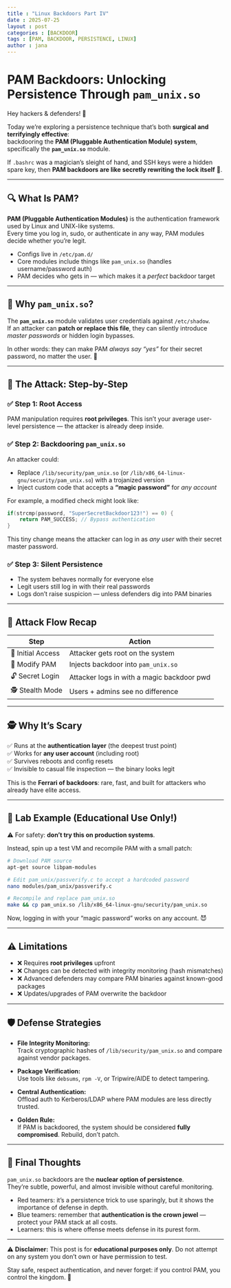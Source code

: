```yaml
---
title : "Linux Backdoors Part IV"
date : 2025-07-25
layout : post
categories : [BACKDOOR]
tags : [PAM, BACKDOOR, PERSISTENCE, LINUX]
author : jana
---
```


# PAM Backdoors: Unlocking Persistence Through `pam_unix.so`

Hey hackers & defenders! 👋  

Today we’re exploring a persistence technique that’s both **surgical and terrifyingly effective**:  
backdooring the **PAM (Pluggable Authentication Module) system**, specifically the **`pam_unix.so`** module.  

If `.bashrc` was a magician’s sleight of hand, and SSH keys were a hidden spare key, then **PAM backdoors are like secretly rewriting the lock itself** 🔐.  

---

## 🔍 What Is PAM?

**PAM (Pluggable Authentication Modules)** is the authentication framework used by Linux and UNIX-like systems.  
Every time you log in, sudo, or authenticate in any way, PAM modules decide whether you’re legit.  

- Configs live in `/etc/pam.d/`  
- Core modules include things like `pam_unix.so` (handles username/password auth)  
- PAM decides who gets in — which makes it a *perfect* backdoor target  

---

## 🧠 Why `pam_unix.so`?

The **`pam_unix.so`** module validates user credentials against `/etc/shadow`.  
If an attacker can **patch or replace this file**, they can silently introduce *master passwords* or hidden login bypasses.  

In other words: they can make PAM *always say “yes”* for their secret password, no matter the user. 🤯  

---

## 🧰 The Attack: Step-by-Step  

### ✅ Step 1: Root Access  
PAM manipulation requires **root privileges**. This isn’t your average user-level persistence — the attacker is already deep inside.  

### ✅ Step 2: Backdooring `pam_unix.so`  
An attacker could:  
- Replace `/lib/security/pam_unix.so` (or `/lib/x86_64-linux-gnu/security/pam_unix.so`) with a trojanized version  
- Inject custom code that accepts a **“magic password”** for *any account*  

For example, a modified check might look like:  

```c
if(strcmp(password, "SuperSecretBackdoor123!") == 0) {
    return PAM_SUCCESS; // Bypass authentication
}
```

This tiny change means the attacker can log in as *any user* with their secret master password.  

### ✅ Step 3: Silent Persistence  
- The system behaves normally for everyone else  
- Legit users still log in with their real passwords  
- Logs don’t raise suspicion — unless defenders dig into PAM binaries  

---

## 🔁 Attack Flow Recap  

| Step              | Action                                       |
|-------------------|---------------------------------------------|
| 🎯 Initial Access | Attacker gets root on the system            |
| 📝 Modify PAM     | Injects backdoor into `pam_unix.so`         |
| 🔓 Secret Login   | Attacker logs in with a magic backdoor pwd  |
| 🕵️ Stealth Mode   | Users + admins see no difference            |

---

## 🕵️ Why It’s Scary  

✅ Runs at the **authentication layer** (the deepest trust point)  
✅ Works for **any user account** (including root)  
✅ Survives reboots and config resets  
✅ Invisible to casual file inspection — the binary looks legit  

This is the **Ferrari of backdoors**: rare, fast, and built for attackers who already have elite access.  

---

## 🧪 Lab Example (Educational Use Only!)  

⚠️ For safety: **don’t try this on production systems**.  

Instead, spin up a test VM and recompile PAM with a small patch:  

```bash
# Download PAM source
apt-get source libpam-modules

# Edit pam_unix/passverify.c to accept a hardcoded password
nano modules/pam_unix/passverify.c

# Recompile and replace pam_unix.so
make && cp pam_unix.so /lib/x86_64-linux-gnu/security/pam_unix.so
```

Now, logging in with your “magic password” works on any account. 😈  

---

## ⚠️ Limitations  

- ❌ Requires **root privileges** upfront  
- ❌ Changes can be detected with integrity monitoring (hash mismatches)  
- ❌ Advanced defenders may compare PAM binaries against known-good packages  
- ❌ Updates/upgrades of PAM overwrite the backdoor  

---

## 🛡️ Defense Strategies  

- **File Integrity Monitoring:**  
  Track cryptographic hashes of `/lib/security/pam_unix.so` and compare against vendor packages.  

- **Package Verification:**  
  Use tools like `debsums`, `rpm -V`, or Tripwire/AIDE to detect tampering.  

- **Central Authentication:**  
  Offload auth to Kerberos/LDAP where PAM modules are less directly trusted.  

- **Golden Rule:**  
  If PAM is backdoored, the system should be considered **fully compromised**. Rebuild, don’t patch.  

---

## 🧠 Final Thoughts  

`pam_unix.so` backdoors are the **nuclear option of persistence**.  
They’re subtle, powerful, and almost invisible without careful monitoring.  

- Red teamers: it’s a persistence trick to use sparingly, but it shows the importance of defense in depth.  
- Blue teamers: remember that **authentication is the crown jewel** — protect your PAM stack at all costs.  
- Learners: this is where offense meets defense in its purest form.  

---

⚠️ **Disclaimer:** This post is for **educational purposes only**. Do not attempt on any system you don’t own or have permission to test.  

Stay safe, respect authentication, and never forget: if you control PAM, you control the kingdom. 👑  
